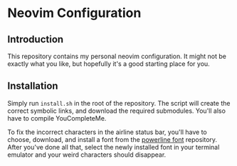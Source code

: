 Neovim Configuration
====================

## Introduction

This repository contains my personal neovim configuration. It might not be
exactly what you like, but hopefully it's a good starting place for you.

## Installation

Simply run `install.sh` in the root of the repository. The script will create
the correct symbolic links, and download the required submodules. You'll also
have to compile YouCompleteMe.

To fix the incorrect characters in the airline status bar, you'll have to
choose, download, and install a font from the [powerline font][0] repository.
After you've done all that, select the newly installed font in your terminal
emulator and your weird characters should disappear.

[0]: https://github.com/powerline/fonts
